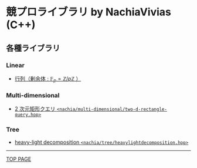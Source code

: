 # 競プロライブラリ by NachiaVivias (C++)

## 各種ライブラリ

### Linear

- [行列（剰余体 : $\mathbb{F}_p=\mathbb{Z}/p\mathbb{Z}$ ）](linear/matrix-modulo.md)

### Multi-dimensional

- [$2$ 次元矩形クエリ `<nachia/multi-dimensional/two-d-rectangle-query.hpp>`](multi-dimensional/two-d-rectangle-query.md)

### Tree

- [heavy-light decomposition `<nachia/tree/heavylightdecomposition.hpp>`](tree/heavy-light-decomposition.md)

---

[TOP PAGE](https://nachiavivias.github.io/cp-library/)
